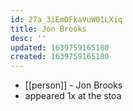 ```yaml
---
id: 27a_3iEmDFkaVuW01LXiq
title: Jon Brooks
desc: ''
updated: 1639759165180
created: 1639759165180
---
```



- [[person]] - Jon Brooks
- appeared 1x at the stoa
